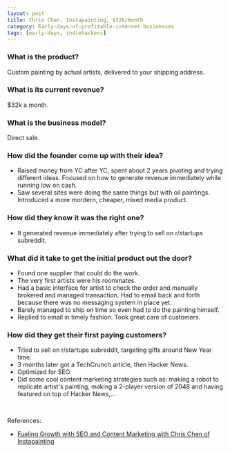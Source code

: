 ```yaml
---
layout: post
title: Chris Chen, Instapainting, $32k/month
category: Early-days-of-profitable-internet-businesses
tags: [early-days, indiehackers]
---
```


### What is the product?

Custom painting by actual artists, delivered to your shipping address.

### What is its current revenue?

$32k a month.

### What is the business model?

Direct sale.

### How did the founder come up with their idea?

- Raised money from YC after YC, spent about 2 years pivoting and trying
  different ideas. Focused on how to generate revenue immediately while running
  low on cash.
- Saw several sites were doing the same things but with oil paintings.
  Introduced a more mordern, cheaper, mixed media product.

### How did they know it was the right one?

- It generated revenue immediately after trying to sell on r/startups
  subreddit.

### What did it take to get the initial product out the door?

- Found one supplier that could do the work.
- The very first artists were his roommates.
- Had a basic interface for artist to check the order and manually brokered and
  managed transaction. Had to email back and forth because there was no
  messaging system in place yet.
- Barely managed to ship on time so even had to do the painting himself.
- Replied to email in timely fashion. Took great care of customers.

### How did they get their first paying customers?

- Tried to sell on r/startups subreddit, targeting gifts around New Year time.
- 3 months later got a TechCrunch article, then Hacker News.
- Optimized for SEO.
- Did some cool content marketing strategies such as: making a robot to
  replicate artist's painting, making a 2-player version of 2048 and having
  featured on top of Hacker News,...

<br>

References:
- [Fueling Growth with SEO and Content Marketing with Chris Chen of Instapainting](https://www.indiehackers.com/podcast/002-chris-chen-of-instapainting)
